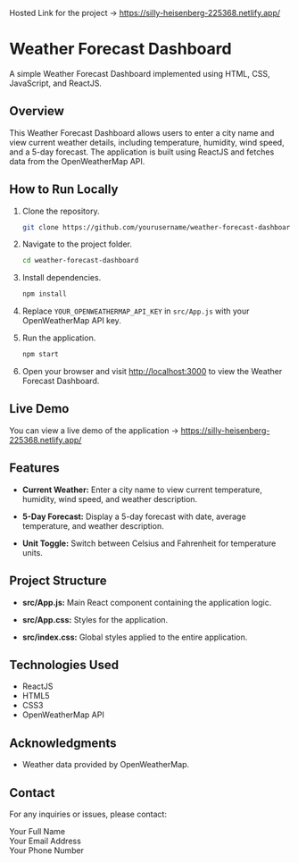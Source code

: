 Hosted Link for the project -> https://silly-heisenberg-225368.netlify.app/
# Weather Forecast Dashboard

A simple Weather Forecast Dashboard implemented using HTML, CSS, JavaScript, and ReactJS.

## Overview

This Weather Forecast Dashboard allows users to enter a city name and view current weather details, including temperature, humidity, wind speed, and a 5-day forecast. The application is built using ReactJS and fetches data from the OpenWeatherMap API.

## How to Run Locally

1. Clone the repository.

    ```bash
    git clone https://github.com/yourusername/weather-forecast-dashboard.git
    ```

2. Navigate to the project folder.

    ```bash
    cd weather-forecast-dashboard
    ```

3. Install dependencies.

    ```bash
    npm install
    ```

4. Replace `YOUR_OPENWEATHERMAP_API_KEY` in `src/App.js` with your OpenWeatherMap API key.

5. Run the application.

    ```bash
    npm start
    ```

6. Open your browser and visit [http://localhost:3000](http://localhost:3000) to view the Weather Forecast Dashboard.

## Live Demo

You can view a live demo of the application -> https://silly-heisenberg-225368.netlify.app/

## Features

- **Current Weather:** Enter a city name to view current temperature, humidity, wind speed, and weather description.

- **5-Day Forecast:** Display a 5-day forecast with date, average temperature, and weather description.

- **Unit Toggle:** Switch between Celsius and Fahrenheit for temperature units.

## Project Structure

- **src/App.js:** Main React component containing the application logic.

- **src/App.css:** Styles for the application.

- **src/index.css:** Global styles applied to the entire application.

## Technologies Used

- ReactJS
- HTML5
- CSS3
- OpenWeatherMap API

## Acknowledgments

- Weather data provided by OpenWeatherMap.

## Contact

For any inquiries or issues, please contact:

Your Full Name  
Your Email Address  
Your Phone Number
